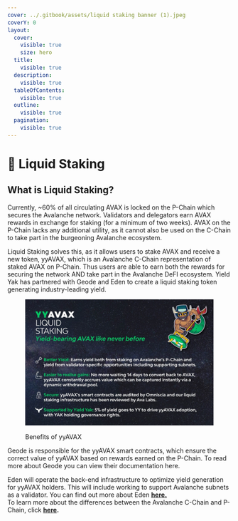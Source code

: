 ```yaml
---
cover: ../.gitbook/assets/liquid staking banner (1).jpeg
coverY: 0
layout:
  cover:
    visible: true
    size: hero
  title:
    visible: true
  description:
    visible: true
  tableOfContents:
    visible: true
  outline:
    visible: true
  pagination:
    visible: true
---
```


# 🚰 Liquid Staking

## What is Liquid Staking?

Currently, \~60% of all circulating AVAX is locked on the P-Chain which secures the Avalanche network. Validators and delegators earn AVAX rewards in exchange for staking (for a minimum of two weeks). AVAX on the P-Chain lacks any additional utility, as it cannot also be used on the C-Chain to take part in the burgeoning Avalanche ecosystem.

Liquid Staking solves this, as it allows users to stake AVAX and receive a new token, yyAVAX, which is an Avalanche C-Chain representation of staked AVAX on P-Chain. Thus users are able to earn both the rewards for securing the network AND take part in the Avalanche DeFI ecosystem. Yield Yak has partnered with Geode and Eden to create a liquid staking token generating industry-leading yield.

<figure><img src="../.gitbook/assets/liquid staking highlights final.jpeg" alt=""><figcaption><p>Benefits of yyAVAX</p></figcaption></figure>



Geode is responsible for the yyAVAX smart contracts, which ensure the correct value of yyAVAX based on rewards earned on the P-Chain. To read more about Geode you can view their documentation here.

Eden will operate the back-end infrastructure to optimize yield generation for yyAVAX holders. This will include working to support Avalanche subnets as a validator. You can find out more about Eden [**here.**](http://edennetwork.io)\
To learn more about the differences between the Avalanche C-Chain and P-Chain, click [**here**](https://medium.com/@defidecrypted/whats-the-difference-between-the-avalanche-c-chain-x-chain-and-p-chain-9af28f6524d8)**.**

